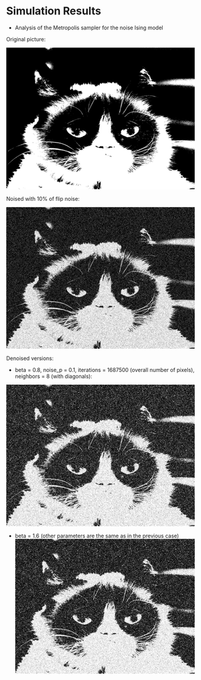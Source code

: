 # Simulation Results

* Analysis of the Metropolis sampler for the noise Ising model

Original picture:

![](https://raw.githubusercontent.com/veronikaro/MonteCarloMarkovChainMethods/master/MCMC/Binary%20images/bw_grumpy_cat.jpg?token=AESWBQ3U2AL774UFOAX2YE26ZAKNM)

Noised with 10% of flip noise:

![](https://raw.githubusercontent.com/veronikaro/MonteCarloMarkovChainMethods/master/MCMC/Noisy%20images/noised_10.0%25_grumpy_cat.jpg)

Denoised versions: 

* beta = 0.8, noise_p = 0.1, iterations = 1687500 (overall number of pixels), neighbors = 8 (with diagonals):

![](https://raw.githubusercontent.com/veronikaro/MonteCarloMarkovChainMethods/master/MCMC/Results/result_beta%3D0.8_noise_p%3D0.1_iter%3D1687500_neighbors%3D8.jpeg)

* beta = 1.6 (other parameters are the same as in the previous case)
![](https://raw.githubusercontent.com/veronikaro/MonteCarloMarkovChainMethods/master/MCMC/Results/result_beta%3D1.6_noise_p%3D0.1_iter%3D1687500_neighbors%3D8.jpeg)
